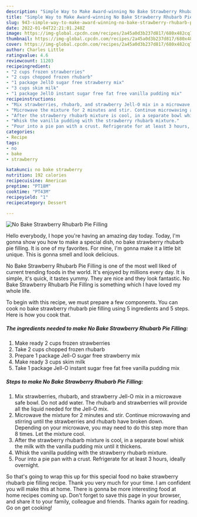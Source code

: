 ```yaml
---
description: "Simple Way to Make Award-winning No Bake Strawberry Rhubarb Pie Filling"
title: "Simple Way to Make Award-winning No Bake Strawberry Rhubarb Pie Filling"
slug: 943-simple-way-to-make-award-winning-no-bake-strawberry-rhubarb-pie-filling
date: 2022-01-04T22:21:01.248Z
image: https://img-global.cpcdn.com/recipes/2a45a0d3b237d817/680x482cq70/no-bake-strawberry-rhubarb-pie-filling-recipe-main-photo.jpg
thumbnail: https://img-global.cpcdn.com/recipes/2a45a0d3b237d817/680x482cq70/no-bake-strawberry-rhubarb-pie-filling-recipe-main-photo.jpg
cover: https://img-global.cpcdn.com/recipes/2a45a0d3b237d817/680x482cq70/no-bake-strawberry-rhubarb-pie-filling-recipe-main-photo.jpg
author: Charles Little
ratingvalue: 4.6
reviewcount: 11203
recipeingredient:
- "2 cups frozen strawberries"
- "2 cups chopped frozen rhubarb"
- "1 package JellO sugar free strawberry mix"
- "3 cups skim milk"
- "1 package JellO instant sugar free fat free vanilla pudding mix"
recipeinstructions:
- "Mix strawberries, rhubarb, and strawberry Jell-O mix in a microwave safe bowl. Do not add water. The rhubarb and strawberries will provide all the liquid needed for the Jell-O mix."
- "Microwave the mixture for 2 minutes and stir. Continue microwaving and stirring until the strawberries and rhubarb have broken down. Depending on your microwave, you may need to do this step more than 8 times. Let the mixture cool."
- "After the strawberry rhubarb mixture is cool, in a separate bowl whisk the milk with the vanilla pudding mix until it thickens."
- "Whisk the vanilla pudding with the strawberry rhubarb mixture."
- "Pour into a pie pan with a crust. Refrigerate for at least 3 hours, ideally overnight."
categories:
- Recipe
tags:
- no
- bake
- strawberry

katakunci: no bake strawberry 
nutrition: 192 calories
recipecuisine: American
preptime: "PT18M"
cooktime: "PT43M"
recipeyield: "1"
recipecategory: Dessert

---
```



![No Bake Strawberry Rhubarb Pie Filling](https://img-global.cpcdn.com/recipes/2a45a0d3b237d817/680x482cq70/no-bake-strawberry-rhubarb-pie-filling-recipe-main-photo.jpg)

Hello everybody, I hope you're having an amazing day today. Today, I'm gonna show you how to make a special dish, no bake strawberry rhubarb pie filling. It is one of my favorites. For mine, I'm gonna make it a little bit unique. This is gonna smell and look delicious.

No Bake Strawberry Rhubarb Pie Filling is one of the most well liked of current trending foods in the world. It's enjoyed by millions every day. It is simple, it's quick, it tastes yummy. They are nice and they look fantastic. No Bake Strawberry Rhubarb Pie Filling is something which I have loved my whole life.




To begin with this recipe, we must prepare a few components. You can cook no bake strawberry rhubarb pie filling using 5 ingredients and 5 steps. Here is how you cook that.

<!--inarticleads1-->

##### The ingredients needed to make No Bake Strawberry Rhubarb Pie Filling:

1. Make ready 2 cups frozen strawberries
1. Take 2 cups chopped frozen rhubarb
1. Prepare 1 package Jell-O sugar free strawberry mix
1. Make ready 3 cups skim milk
1. Take 1 package Jell-O instant sugar free fat free vanilla pudding mix




<!--inarticleads2-->

##### Steps to make No Bake Strawberry Rhubarb Pie Filling:

1. Mix strawberries, rhubarb, and strawberry Jell-O mix in a microwave safe bowl. Do not add water. The rhubarb and strawberries will provide all the liquid needed for the Jell-O mix.
1. Microwave the mixture for 2 minutes and stir. Continue microwaving and stirring until the strawberries and rhubarb have broken down. Depending on your microwave, you may need to do this step more than 8 times. Let the mixture cool.
1. After the strawberry rhubarb mixture is cool, in a separate bowl whisk the milk with the vanilla pudding mix until it thickens.
1. Whisk the vanilla pudding with the strawberry rhubarb mixture.
1. Pour into a pie pan with a crust. Refrigerate for at least 3 hours, ideally overnight.




So that's going to wrap this up for this special food no bake strawberry rhubarb pie filling recipe. Thank you very much for your time. I am confident you will make this at home. There is gonna be more interesting food at home recipes coming up. Don't forget to save this page in your browser, and share it to your family, colleague and friends. Thanks again for reading. Go on get cooking!
